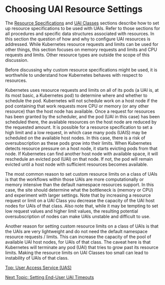 # Choosing UAI Resource Settings

The [Resource Specifications](Resource_Specifications.md) and [UAI Classes](UAI_Classes.md) sections describe how to set up resource specifications to be used with UAIs.
Refer to those sections for all procedures and specific data structures associated with resources. In this section the question of how and why to configure UAI resources is addressed.
While Kubernetes resource requests and limits can be used for other things, this section focuses on memory requests and limits and CPU requests and limits. Other resource types are outside the scope of this discussion.

Before discussing why custom resource specifications might be used, it is worthwhile to understand how Kubernetes behaves with respect to resources.

Kubernetes uses resource requests and limits on all of its pods (a UAI is, at its most basic, a Kubernetes pod) to determine where and whether to schedule the pod. Kubernetes will not schedule work on a host node if the pod containing that work requests more CPU or memory (or any other resource) than the host node has available.
Once a request for resources has been granted by the scheduler, and the pod (UAI in this case) has been scheduled there, the available resources on the host node are reduced by the requested amount. It is possible for a resource specification to set a high limit and a low request, in which case many pods (UAIS) may be scheduled on the available host nodes.
In this case, there is a risk of oversubscription as these pods grow into their limits. When Kubernetes detects resource pressure on a host node, it starts evicting pods from that node.
If Kubernetes can find another host node with available space, it will reschedule an evicted pod (UAI) on that node. If not, the pod will remain evicted until a host node with sufficient resources becomes available.

The most common reason to set custom resource limits on a class of UAIs is that the workflows within those UAIs are more computationally or memory intensive than the default namespace resources support.
In this case, the site should determine what the bottleneck is (memory or CPU) and experiment with larger settings. Note that by increasing a resource request or limit on a UAI Class you decrease the capacity of the UAI host nodes for UAIs of that class. 
Also note that, while it may be tempting to set low request values and higher limit values, the resulting potential oversubscription of nodes can make UAIs unstable and difficult to use.

Another reason for setting custom resource limits on a class of UAIs is that the UAIs are very lightweight and do not need the default namespace resource requests / limits.
This can increase the capacity of the pool of available UAI host nodes, for UAIs of that class. The caveat here is that Kubernetes will terminate any pod (UAI) that tries to grow past its resource limits.
Making the resource limits on UAI Classes too small can lead to instability of UAIs of that class.

[Top: User Access Service (UAS)](index.md)

[Next Topic: Setting End-User UAI Timeouts](Setting_UAI_Timeouts.md)
